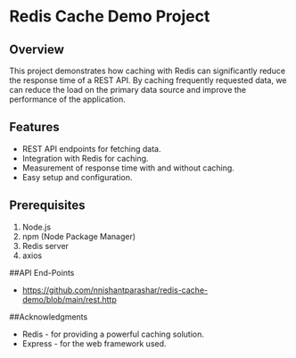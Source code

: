 # Redis Cache Demo Project


## Overview
This project demonstrates how caching with Redis can significantly reduce the response time of a REST API. By caching frequently requested data, we can reduce the load on the primary data source and improve the performance of the application.


## Features
- REST API endpoints for fetching data.
- Integration with Redis for caching.
- Measurement of response time with and without caching.
- Easy setup and configuration.


## Prerequisites
1. Node.js
2. npm (Node Package Manager)
3. Redis server
4. axios


##API End-Points
- https://github.com/nnishantparashar/redis-cache-demo/blob/main/rest.http


##Acknowledgments
- Redis - for providing a powerful caching solution.
- Express - for the web framework used.
